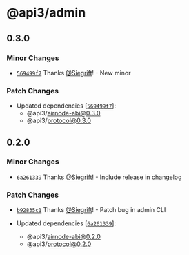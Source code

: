 # @api3/admin

## 0.3.0

### Minor Changes

- [`569499f7`](https://github.com/Siegrift/airnode/commit/569499f7031c6fbab3d69d9cbc5992ae9567ca9e) Thanks [@Siegrift](https://github.com/Siegrift)! - New minor

### Patch Changes

- Updated dependencies [[`569499f7`](https://github.com/Siegrift/airnode/commit/569499f7031c6fbab3d69d9cbc5992ae9567ca9e)]:
  - @api3/airnode-abi@0.3.0
  - @api3/protocol@0.3.0

## 0.2.0

### Minor Changes

- [`6a261339`](https://github.com/Siegrift/airnode/commit/6a261339f29c77dcea4c98a1fae66b73b295b9ae) Thanks [@Siegrift](https://github.com/Siegrift)! - Include release in changelog

### Patch Changes

- [`b92835c1`](https://github.com/Siegrift/airnode/commit/b92835c1dccf5eade5b90b27f40e0be380521e9a) Thanks [@Siegrift](https://github.com/Siegrift)! - Patch bug in admin CLI

- Updated dependencies [[`6a261339`](https://github.com/Siegrift/airnode/commit/6a261339f29c77dcea4c98a1fae66b73b295b9ae)]:
  - @api3/airnode-abi@0.2.0
  - @api3/protocol@0.2.0
